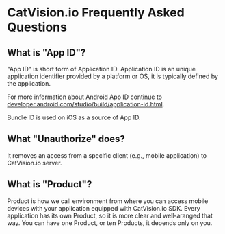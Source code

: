 # CatVision.io Frequently Asked Questions

## What is "App ID"?

"App ID" is short form of Application ID. Application ID is an unique application identifier provided by a platform or OS, it is typically defined by the application.

For more information about Android App ID continue to [developer.android.com/studio/build/application-id.html](https://developer.android.com/studio/build/application-id.html).

Bundle ID is used on iOS as a source of App ID.

## What "Unauthorize" does?

It removes an access from a specific client \(e.g., mobile application\) to CatVision.io server.

## What is "Product"?

Product is how we call environment from where you can access mobile devices with your application equipped with CatVision.io SDK. Every application has its own Product, so it is more clear and well-aranged that way. You can have one Product, or ten Products, it depends only on you.



